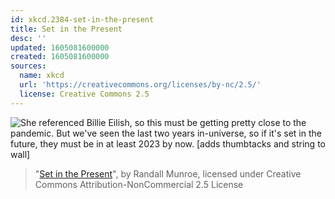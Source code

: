 ```yaml
---
id: xkcd.2384-set-in-the-present
title: Set in the Present
desc: ''
updated: 1605081600000
created: 1605081600000
sources:
  name: xkcd
  url: 'https://creativecommons.org/licenses/by-nc/2.5/'
  license: Creative Commons 2.5
---
```

![She referenced Billie Eilish, so this must be getting pretty close to the pandemic. But we've seen the last two years in-universe, so if it's set in the future, they must be in at least 2023 by now. \[*adds thumbtacks and string to wall*\]](https://imgs.xkcd.com/comics/set_in_the_present.png)
> "[Set in the Present](https://xkcd.com/2384/)", by Randall Munroe, licensed under Creative Commons Attribution-NonCommercial 2.5 License
